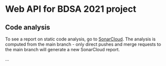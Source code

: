 # Web API for BDSA 2021 project



## Code analysis 

To see a report on static code analysis, go to [SonarCloud](https://sonarcloud.io/summary/overall?id=wegger-BDSA2021_webapi "SonarCloud dashboard"). The analysis is computed from the main branch - only direct pushes and merge requests to the main branch will generate a new SonarCloud report.  

...
